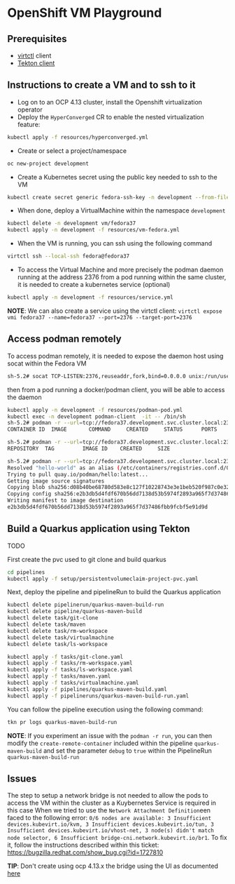 # OpenShift VM Playground

## Prerequisites

- [virtctl](https://docs.openshift.com/container-platform/4.13/virt/virt-using-the-cli-tools.html#installing-virtctl_virt-using-the-cli-tools) client
- [Tekton client](https://tekton.dev/docs/cli/)

## Instructions to create a VM and to ssh to it

- Log on to an OCP 4.13 cluster, install the Openshift virtualization operator 
- Deploy the `HyperConverged` CR to enable the nested virtualization feature:
```bash
kubectl apply -f resources/hyperconverged.yml
```
- Create or select a project/namespace
```bash
oc new-project development
```
- Create a Kubernetes secret using the public key needed to ssh to the VM
```bash
kubectl create secret generic fedora-ssh-key -n development --from-file=key=~/.ssh/shared_vm_rsa.pub                  
```
- When done, deploy a VirtualMachine within the namespace `development`
```bash
kubectl delete -n development vm/fedora37
kubectl apply -n development -f resources/vm-fedora.yml
```
- When the VM is running, you can ssh using the following command
```bash
virtctl ssh --local-ssh fedora@fedora37
```
- To access the Virtual Machine and more precisely the podman daemon running at the address 2376 from a pod running within the same cluster, it is needed to create a kubernetes service (optional)
```bash
kubectl apply -n development -f resources/service.yml
```
**NOTE**: We can also create a service using the virtctl client: `virtctl expose vmi fedora37 --name=fedora37 --port=2376 --target-port=2376`

## Access podman remotely

To access podman remotely, it is needed to expose the daemon host using socat within the Fedora VM
```bash
sh-5.2# socat TCP-LISTEN:2376,reuseaddr,fork,bind=0.0.0.0 unix:/run/user/1000/podman/podman.sock
```
then from a pod running a docker/podman client, you will be able to access the daemon
```bash
kubectl apply -n development -f resources/podman-pod.yml
kubectl exec -n development podman-client  -it -- /bin/sh
sh-5.2# podman -r --url=tcp://fedora37.development.svc.cluster.local:2376 ps
CONTAINER ID  IMAGE       COMMAND     CREATED     STATUS      PORTS       NAMES

sh-5.2# podman -r --url=tcp://fedora37.development.svc.cluster.local:2376 images
REPOSITORY  TAG         IMAGE ID    CREATED     SIZE

sh-5.2# podman -r --url=tcp://fedora37.development.svc.cluster.local:2376 pull hello-world
Resolved "hello-world" as an alias (/etc/containers/registries.conf.d/000-shortnames.conf)
Trying to pull quay.io/podman/hello:latest...
Getting image source signatures
Copying blob sha256:d08b40be68780d583e8c127f10228743e3e1beb520f987c0e32f4ef0c0ce8020
Copying config sha256:e2b3db5d4fdf670b56dd7138d53b5974f2893a965f7d37486fbb9fcbf5e91d9d
Writing manifest to image destination
e2b3db5d4fdf670b56dd7138d53b5974f2893a965f7d37486fbb9fcbf5e91d9d
```

## Build a Quarkus application using Tekton

TODO

First create the pvc used to git clone and build quarkus
```bash
cd pipelines 
kubectl apply -f setup/persistentvolumeclaim-project-pvc.yaml
```

Next, deploy the pipeline and pipelineRun to build the Quarkus application
```bash
kubectl delete pipelinerun/quarkus-maven-build-run
kubectl delete pipeline/quarkus-maven-build
kubectl delete task/git-clone
kubectl delete task/maven
kubectl delete task/rm-workspace
kubectl delete task/virtualmachine
kubectl delete task/ls-workspace

kubectl apply -f tasks/git-clone.yaml
kubectl apply -f tasks/rm-workspace.yaml
kubectl apply -f tasks/ls-workspace.yaml
kubectl apply -f tasks/maven.yaml
kubectl apply -f tasks/virtualmachine.yaml
kubectl apply -f pipelines/quarkus-maven-build.yaml
kubectl apply -f pipelineruns/quarkus-maven-build-run.yaml
```
You can follow the pipeline execution using the following command:
```bash
tkn pr logs quarkus-maven-build-run
```

**NOTE**: If you experiment an issue with the `podman -r run`, you can then modify the `create-remote-container` included within the pipeline `quarkus-maven-build` and set the parameter `debug` to `true` within the PipelineRun `quarkus-maven-build-run`

## Issues

The step to setup a network bridge is not needed to allow the pods to access the VM within the cluster as a Kuybernetes Service is required in this case
When we tried to use the `Network Attachment Definition`een faced to the following error: `0/6 nodes are available: 3 Insufficient devices.kubevirt.io/kvm, 3 Insufficient devices.kubevirt.io/tun, 3 Insufficient devices.kubevirt.io/vhost-net, 3 node(s) didn't match node selector, 6 Insufficient bridge-cni.network.kubevirt.io/br1`. 
To fix it, follow the instructions described within this ticket: https://bugzilla.redhat.com/show_bug.cgi?id=1727810

**TIP**: Don't create using ocp 4.13.x the bridge using the UI as documented [here](https://github.com/rhpds/roadshow_ocpvirt_instructions/blob/summit/workshop/content/06_network_management.adoc) 